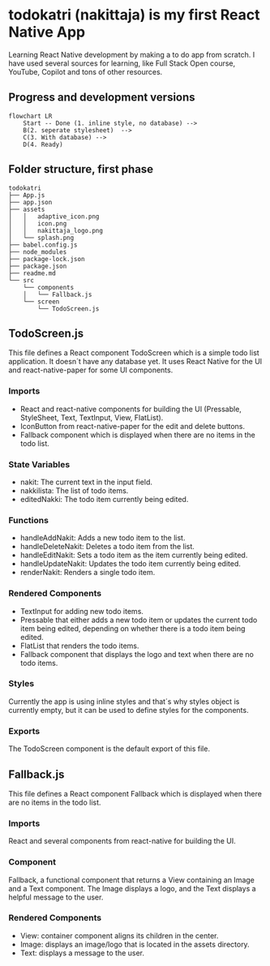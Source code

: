 # todokatri (nakittaja) is my first React Native App

Learning React Native development by making a to do app from scratch. I have used several sources for learning, like Full Stack Open course, YouTube, Copilot and tons of other resources.

## Progress and development versions

```mermaid
flowchart LR
    Start -- Done (1. inline style, no database) --> 
    B(2. seperate stylesheet)  -->
    C(3. With database) -->
    D(4. Ready)
```
## Folder structure, first phase
```
todokatri
├── App.js
├── app.json
├── assets
│   │   adaptive_icon.png
│   │   icon.png
│   │   nakittaja_logo.png
│   └── splash.png
├── babel.config.js
├── node_modules
├── package-lock.json
├── package.json
├── readme.md
└── src
    └── components
    │   └── Fallback.js
    └── screen
        └── TodoScreen.js
```

## TodoScreen.js

This file defines a React component TodoScreen which is a simple todo list application. It doesn´t have any database yet. It uses React Native for the UI and react-native-paper for some UI components.

### Imports

- React and react-native components for building the UI (Pressable, StyleSheet, Text, TextInput, View, FlatList).
- IconButton from react-native-paper for the edit and delete buttons.
- Fallback component which is displayed when there are no items in the todo list.

### State Variables

- nakit: The current text in the input field.
- nakkilista: The list of todo items.
- editedNakki: The todo item currently being edited.

### Functions

- handleAddNakit: Adds a new todo item to the list.
- handleDeleteNakit: Deletes a todo item from the list.
- handleEditNakit: Sets a todo item as the item currently being edited.
- handleUpdateNakit: Updates the todo item currently being edited.
- renderNakit: Renders a single todo item.

### Rendered Components

- TextInput for adding new todo items.
- Pressable that either adds a new todo item or updates the current todo item being edited, depending on whether there is a todo item being edited.
- FlatList that renders the todo items.
- Fallback component that displays the logo and text when there are no todo items.

### Styles

Currently the app is using inline styles and that´s why styles object is currently empty, but it can be used to define styles for the components.

### Exports

The TodoScreen component is the default export of this file.

## Fallback.js

This file defines a React component Fallback which is displayed when there are no items in the todo list.

### Imports

React and several components from react-native for building the UI.

### Component

Fallback, a functional component that returns a View containing an Image and a Text component. The Image displays a logo, and the Text displays a helpful message to the user.

### Rendered Components

- View: container component aligns its children in the center.
- Image: displays an image/logo that is located in the assets directory.
- Text: displays a message to the user.
